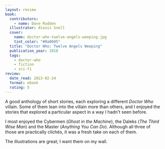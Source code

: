 ```yaml
---
layout: review
book:
  contributors:
    - name: Dave Rudden
  illustrator: Alexis Snell
  cover:
    name: doctor-who-twelve-angels-weeping.jpg
    tint_color: "#0a0605"
  title: "Doctor Who: Twelve Angels Weeping"
  publication_year: 2018
  tags:
    - doctor-who
    - fiction
    - sci-fi
review:
  date_read: 2023-02-24
  format: ebook
  rating: 5
---
```


A good anthology of short stories, each exploring a different *Doctor Who* villain.
Some of them lean into the villain more than others, and I enjoyed the stories that explored a particular aspect in a way I hadn't seen before.

I most enjoyed the Cybermen (*Ghost in the Machine*), the Daleks (*The Third Wise Man*) and the Master (*Anything You Can Do*).
Although all three of those are practically clichés, it was a fresh take on each of them.

The illustrations are great; I want them on my wall.


